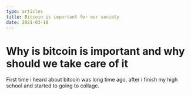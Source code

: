 ```yaml
---
type: articles
title: Bitcoin is important for our society
date: 2021-03-18
---
```


# Why is bitcoin is important and why should we take care of it

First time i heard about bitcoin was long time ago, after i finish my high school and started to going to collage.